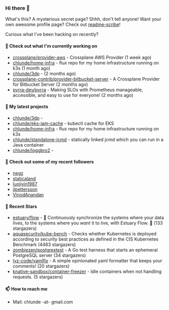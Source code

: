 ### Hi there 👋

What's this? A mysterious secret page? Shhh, don't tell anyone!
Want your own awesome profile page? Check out [readme-scribe](https://github.com/muesli/readme-scribe)!

Curious what I've been hacking on recently?

#### 👷 Check out what I'm currently working on

- [crossplane/provider-aws](https://github.com/crossplane/provider-aws) - Crossplane AWS Provider (1 week ago)
- [chlunde/home-infra](https://github.com/chlunde/home-infra) - flux repo for my home infrastructure running on k3s  (1 month ago)
- [chlunde/3dp](https://github.com/chlunde/3dp) -  (2 months ago)
- [crossplane-contrib/provider-bitbucket-server](https://github.com/crossplane-contrib/provider-bitbucket-server) - A Crossplane Provider for Bitbucket Server (2 months ago)
- [pyrra-dev/pyrra](https://github.com/pyrra-dev/pyrra) - Making SLOs with Prometheus manageable, accessible, and easy to use for everyone! (2 months ago)

#### 🌱 My latest projects

- [chlunde/3dp](https://github.com/chlunde/3dp) - 
- [chlunde/eks-iam-cache](https://github.com/chlunde/eks-iam-cache) - kubectl cache for EKS
- [chlunde/home-infra](https://github.com/chlunde/home-infra) - flux repo for my home infrastructure running on k3s 
- [chlunde/standalone-jcmd](https://github.com/chlunde/standalone-jcmd) - statically linked jcmd which you can run in a Java container
- [chlunde/loggbro2](https://github.com/chlunde/loggbro2) - 



#### 👯 Check out some of my recent followers

- [negz](https://github.com/negz)
- [staticaland](https://github.com/staticaland)
- [luojiyin1987](https://github.com/luojiyin1987)
- [jlpettersson](https://github.com/jlpettersson)
- [VinodAnandan](https://github.com/VinodAnandan)

#### 🌟 Recent Stars

- [estuary/flow](https://github.com/estuary/flow) - 🌊 Continuously synchronize the systems where your data lives, to the systems where you _want_ it to live, with Estuary Flow. 🌊  (133 stargazers)
- [aquasecurity/kube-bench](https://github.com/aquasecurity/kube-bench) - Checks whether Kubernetes is deployed according to security best practices as defined in the CIS Kubernetes Benchmark (4483 stargazers)
- [zombiezen/postgrestest](https://github.com/zombiezen/postgrestest) - A Go test harness that starts an ephemeral PostgreSQL server (34 stargazers)
- [lyz-code/yamlfix](https://github.com/lyz-code/yamlfix) - A simple opinionated yaml formatter that keeps your comments! (20 stargazers)
- [knative-sandbox/container-freezer](https://github.com/knative-sandbox/container-freezer) - Idle containers when not handling requests. (5 stargazers)

#### 📫 How to reach me

- Mail: chlunde -at- gmail.com
